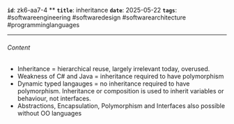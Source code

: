 **`id`**: zk6-aa7-4 \*\*
**`title`**: inheritance
**`date`**: 2025-05-22
**`tags`**: #softwareengineering #softwaredesign #softwarearchitecture #programminglanguages

---

###### Content

-   Inheritance = hierarchical reuse, largely irrelevant today, overused.
-   Weakness of C# and Java = inheritance required to have polymorphism
-   Dynamic typed langauges = no inheritance required to have polymorphism. Inheritance or composition is used to inherit variables or behaviour, not interfaces.
-   Abstractions, Encapsulation, Polymorphism and Interfaces also possible without OO languages
